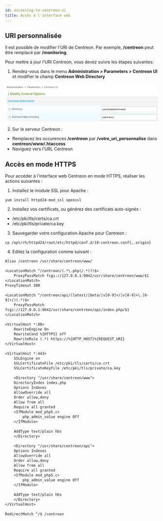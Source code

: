 ```yaml
---
id: accessing-to-centreon-ui
title: Accès à l'interface web
---
```


## URI personnalisée

Il est possible de modifier l'URI de Centreon. Par exemple, **/centreon** peut
être remplacé par **/monitoring**.

Pour mettre à jour l'URI Centreon, vous devez suivre les étapes suivantes:

1. Rendez-vous dans le menu **Administration \> Parameters \> Centreon UI** et
modifier le champ **Centreon Web Directory**

![image](../assets/administration/custom-uri.png)

2. Sur le serveur Centreon :

- Remplacez les occurences **/centreon** par **/votre\_uri\_personnalise**
dans **centreon/www/.htaccess**
- Naviguez vers l'URL Centreon

## Accès en mode HTTPS

Pour accéder à l'interface web Centreon en mode HTTPS, réaliser les actions
suivantes :

1. Installez le module SSL pour Apache :

```shell
yum install httpd24-mod_ssl openssl
```

2. Installez vos certificats, ou générez des certificats auto-signés :

- /etc/pki/tls/certs/ca.crt
- /etc/pki/tls/private/ca.key

3. Sauvegarder votre configuration Apache pour Centreon :

```shell
cp /opt/rh/httpd24/root/etc/httpd/conf.d/10-centreon.conf{,.origin}
```

4. Editez la configuration comme suivant :

```text
Alias /centreon /usr/share/centreon/www/

<LocationMatch ^/centreon/(.*\.php(/.*)?)$>
    ProxyPassMatch fcgi://127.0.0.1:9042/usr/share/centreon/www/$1
</LocationMatch>
ProxyTimeout 300

<LocationMatch ^/centreon/api/(latest/|beta/|v[0-9]+/|v[0-9]+\.[0-9]+/)(.*)$>
    ProxyPassMatch fcgi://127.0.0.1:9042/usr/share/centreon/api/index.php/$1
</LocationMatch>

<VirtualHost *:80>
    RewriteEngine On
    RewriteCond %{HTTPS} off
    RewriteRule (.*) https://%{HTTP_HOST}%{REQUEST_URI}
</VirtualHost>

<VirtualHost *:443>
    SSLEngine on
    SSLCertificateFile /etc/pki/tls/certs/ca.crt
    SSLCertificateKeyFile /etc/pki/tls/private/ca.key

    <Directory "/usr/share/centreon/www">
    DirectoryIndex index.php
    Options Indexes
    AllowOverride all
    Order allow,deny
    Allow from all
    Require all granted
    <IfModule mod_php5.c>
        php_admin_value engine Off
    </IfModule>

    AddType text/plain hbs
    </Directory>

    <Directory "/usr/share/centreon/api">
    Options Indexes
    AllowOverride all
    Order allow,deny
    Allow from all
    Require all granted
    <IfModule mod_php5.c>
        php_admin_value engine Off
    </IfModule>

    AddType text/plain hbs
    </Directory>
</VirtualHost>

RedirectMatch ^/$ /centreon
```
